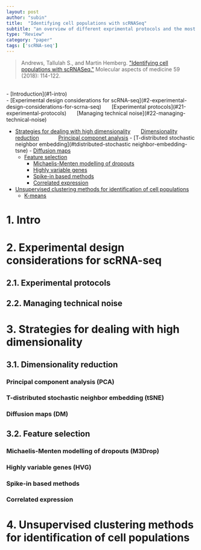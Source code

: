 ```yaml
---
layout: post
author: "subin"
title:  "Identifying cell populations with scRNASeq"
subtitle: "an overview of different exprimental protocols and the most popular methods for facilitating the computational analysis."
type: "Review"
category: "paper"
tags: ['scRNA-seq']
---
```

> Andrews, Tallulah S., and Martin Hemberg. ["Identifying cell populations with scRNASeq."](https://doi.org/10.1016/j.mam.2017.07.002) Molecular aspects of medicine 59 (2018): 114-122.

<br/>
- [Introduction](#1-intro)<br/>
- [Experimental design considerations for scRNA-seq](#2-experimental-design-considerations-for-scrna-seq)
&nbsp;&nbsp;&nbsp;&nbsp;&nbsp;&nbsp;[Experimental protocols](#21-experimental-protocols)
&nbsp;&nbsp;&nbsp;&nbsp;&nbsp;&nbsp;[Managing technical noise](#22-managing-technical-noise)

- [Strategies for dealing with high dimensionality](#3-strategies-for-dealing-with-high-dimensionality)
&nbsp;&nbsp;&nbsp;&nbsp;&nbsp;&nbsp;[Dimensionality reduction](#31-dimensionality-reduction)
&nbsp;&nbsp;&nbsp;&nbsp;&nbsp;&nbsp;&nbsp;&nbsp;&nbsp;&nbsp;&nbsp;&nbsp;[Principal componet analysis](#principal-component-analysis-pca)
		- [T-distributed stochastic neighbor embedding](#tdistributed-stochastic neighbor-embedding-tsne)
		- [Diffusion maps](#diffusion-maps-dm)
	- [Feature selection](#32-feature-selection)
		- [Michaelis-Menten modelling of dropouts](#michaelis-menten-modelling-of-dropouts-m3drop)
		- [Highly variable genes](#highly-variable-genes-hvg)
		- [Spike-in based methods](#spikein-based-methods)
		- [Correlated expression](#correlated-expression)
- [Unsupervised clustering methods for identification of cell populations](#4-unsupervised-clustering-methods-for-identification-of-cell-populations)
	- [K-means](#)


# 1. Intro
# 2. Experimental design considerations for scRNA-seq
## 2.1. Experimental protocols
## 2.2. Managing technical noise
# 3. Strategies for dealing with high dimensionality
## 3.1. Dimensionality reduction
### Principal component analysis (PCA) 
### T-distributed stochastic neighbor embedding (tSNE)
### Diffusion maps (DM)
## 3.2. Feature selection
### Michaelis-Menten modelling of dropouts (M3Drop)
### Highly variable genes (HVG) 
### Spike-in based methods
### Correlated expression 
# 4. Unsupervised clustering methods for identification of cell populations
